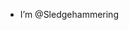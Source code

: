 - I’m @Sledgehammering


<!---
Sledgehammering/Sledgehammering is a ✨ special ✨ repository because its `README.md` (this file) appears on your GitHub profile.
You can click the Preview link to take a look at your changes.
--->

